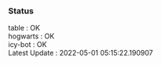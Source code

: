 ### Status


table : OK  
hogwarts : OK  
icy-bot : OK  
Latest Update : 2022-05-01 05:15:22.190907
